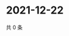 # 2021-12-22

共 0 条

<!-- BEGIN WEIBO -->
<!-- 最后更新时间 Wed Dec 22 2021 07:09:11 GMT+0800 (China Standard Time) -->

<!-- END WEIBO -->
